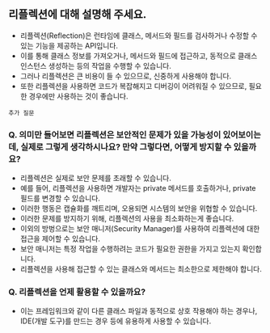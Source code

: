 ## **리플렉션에 대해 설명해 주세요.**

- 리플렉션(Reflection)은 런타임에 클래스, 메서드와 필드를 검사하거나 수정할 수 있는 기능을 제공하는 API입니다. 
- 이를 통해 클래스 정보를 가져오거나, 메서드와 필드에 접근하고, 동적으로 클래스 인스턴스 생성하는 등의 작업을 수행할 수 있습니다. 
- 그러나 리플렉션은 큰 비용이 들 수 있으므로, 신중하게 사용해야 합니다. 
- 또한 리플렉션을 사용하면 코드가 복잡해지고 디버깅이 어려워질 수 있으므로, 필요한 경우에만 사용하는 것이 좋습니다.

`추가 질문`

### **Q. 의미만 들어보면 리플렉션은 보안적인 문제가 있을 가능성이 있어보이는데, 실제로 그렇게 생각하시나요? 만약 그렇다면, 어떻게 방지할 수 있을까요?**

- 리플렉션은 실제로 보안 문제를 초래할 수 있습니다. 
- 예를 들어, 리플렉션을 사용하면 개발자는 private 메서드를 호출하거나, private 필드를 변경할 수 있습니다. 
- 이러한 행동은 캡슐화를 깨트리며, 오용되면 시스템의 보안을 위협할 수 있습니다. 
- 이러한 문제를 방지하기 위해, 리플렉션의 사용을 최소화하는게 좋습니다. 
- 이외의 방벙으로는 보안 매니저(Security Manager)를 사용하여 리플렉션에 대한 접근을 제어할 수 있습니다. 
- 보안 매니저는 특정 작업을 수행하려는 코드가 필요한 권한을 가지고 있는지 확인합니다.
- 리플렉션을 사용해 접근할 수 있는 클래스와 메서드는 최소한으로 제한해야 합니다.


### **Q. 리플렉션을 언제 활용할 수 있을까요?**

- 이는 프레임워크와 같이 다른 클래스 파일과 동적으로 상호 작용해야 하는 경우나, IDE(개발 도구)를 만드는 경우 등에 유용하게 사용할 수 있습니다.